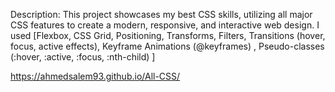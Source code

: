Description: This project showcases my best CSS skills, utilizing all major CSS features to create a modern, responsive, and interactive web design.
I used [Flexbox, CSS Grid, Positioning, Transforms, Filters, Transitions (hover, focus, active effects), Keyframe Animations (@keyframes) , Pseudo-classes (:hover, :active, :focus, :nth-child) ]

https://ahmedsalem93.github.io/All-CSS/
